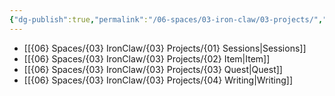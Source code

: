```yaml
---
{"dg-publish":true,"permalink":"/06-spaces/03-iron-claw/03-projects/","title":"{03} Projects","pinned":true}
---
```



- [[{06} Spaces/{03} IronClaw/{03} Projects/{01} Sessions\|Sessions]]
- [[{06} Spaces/{03} IronClaw/{03} Projects/{02} Item\|Item]]
- [[{06} Spaces/{03} IronClaw/{03} Projects/{03} Quest\|Quest]]
- [[{06} Spaces/{03} IronClaw/{03} Projects/{04} Writing\|Writing]]
